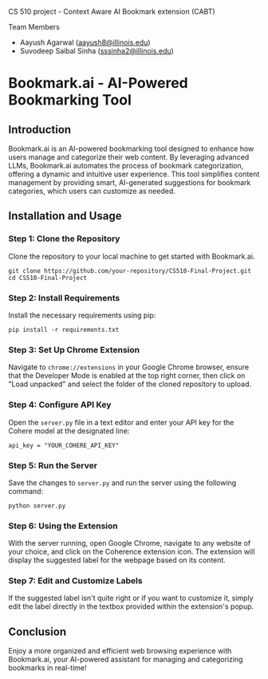 CS 510 project - Context Aware AI Bookmark extension (CABT)

Team Members
- Aayush Agarwal (aayush8@illinois.edu)
- Suvodeep Saibal Sinha (sssinha2@illinois.edu)


# Bookmark.ai - AI-Powered Bookmarking Tool

## Introduction
Bookmark.ai is an AI-powered bookmarking tool designed to enhance how users manage and categorize their web content. By leveraging advanced LLMs, Bookmark.ai automates the process of bookmark categorization, offering a dynamic and intuitive user experience. This tool simplifies content management by providing smart, AI-generated suggestions for bookmark categories, which users can customize as needed.

## Installation and Usage

### Step 1: Clone the Repository
Clone the repository to your local machine to get started with Bookmark.ai.
```
git clone https://github.com/your-repository/CS510-Final-Project.git
cd CS510-Final-Project
```

### Step 2: Install Requirements
Install the necessary requirements using pip:
```
pip install -r requirements.txt
```

### Step 3: Set Up Chrome Extension
Navigate to `chrome://extensions` in your Google Chrome browser, ensure that the Developer Mode is enabled at the top right corner, then click on "Load unpacked" and select the folder of the cloned repository to upload.

### Step 4: Configure API Key
Open the `server.py` file in a text editor and enter your API key for the Cohere model at the designated line:
```
api_key = "YOUR_COHERE_API_KEY"
```

### Step 5: Run the Server
Save the changes to `server.py` and run the server using the following command:
```
python server.py
```

### Step 6: Using the Extension
With the server running, open Google Chrome, navigate to any website of your choice, and click on the Coherence extension icon. The extension will display the suggested label for the webpage based on its content.

### Step 7: Edit and Customize Labels
If the suggested label isn't quite right or if you want to customize it, simply edit the label directly in the textbox provided within the extension's popup.

## Conclusion
Enjoy a more organized and efficient web browsing experience with Bookmark.ai, your AI-powered assistant for managing and categorizing bookmarks in real-time!
